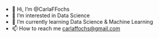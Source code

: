 - 👋 Hi, I’m @CarlaFFochs
- 👀 I’m interested in Data Science
- 🌱 I’m currently learning Data Science & Machine Learning
- 📫 How to reach me carlaffochs@gmail.com

<!---
CarlaFFochs/CarlaFFochs is a ✨ special ✨ repository because its `README.md` (this file) appears on your GitHub profile.
You can click the Preview link to take a look at your changes.
--->
